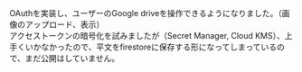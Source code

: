OAuthを実装し、ユーザーのGoogle driveを操作できるようになりました。（画像のアップロード、表示）
<br>
アクセストークンの暗号化を試みましたが（Secret Manager, Cloud KMS）、上手くいかなかったので、平文をfirestoreに保存する形になってしまっているので、まだ公開はしていません。
